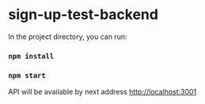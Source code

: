 # sign-up-test-backend

In the project directory, you can run:

### `npm install`

### `npm start`

API will be available by next address [http://localhost:3001](http://localhost:3001)